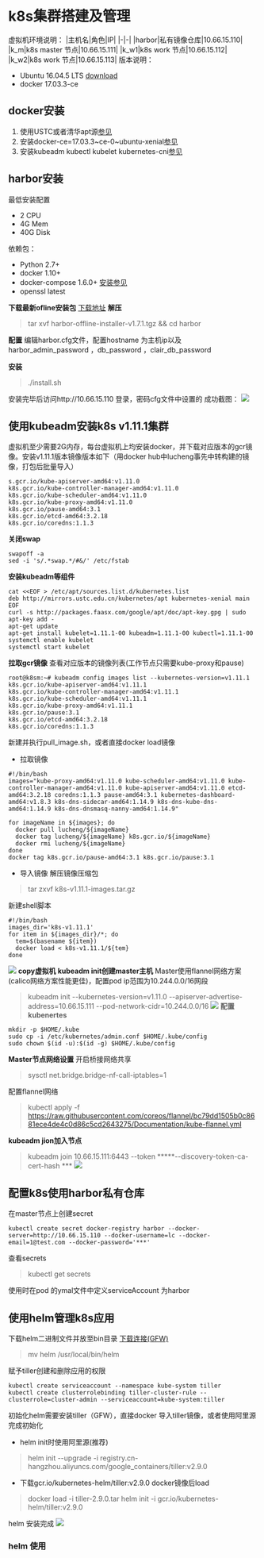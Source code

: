 # k8s集群搭建及管理

虚拟机环境说明：
|主机名|角色|IP|
|-|-|
|harbor|私有镜像仓库|10.66.15.110|
|k_m|k8s master 节点|10.66.15.111|
|k_w1|k8s work 节点|10.66.15.112|
|k_w2|k8s work 节点|10.66.15.113|
版本说明：
* Ubuntu 16.04.5 LTS [download](https://mirrors.tuna.tsinghua.edu.cn/ubuntu-releases/16.04.5/ubuntu-16.04.5-server-amd64.iso)
* docker 17.03.3-ce

## docker安装
1. 使用USTC或者清华apt源[参见](https://mirrors.tuna.tsinghua.edu.cn/help/ubuntu/)
2. 安装docker-ce=17.03.3~ce-0~ubuntu-xenial[参见](https://yq.aliyun.com/articles/110806/)
3. 安装kubeadm kubectl kubelet kubernetes-cni[参见](https://juejin.im/post/5b8a4536e51d4538c545645c)

## harbor安装
最低安装配置
* 2 CPU
* 4G Mem
* 40G Disk

依赖包：
* Python 2.7+
* docker 1.10+
* docker-compose 1.6.0+ [安装参见](https://docs.docker.com/compose/install/#install-compose)
* openssl latest

**下载最新ofline安装包**
[下载地址](https://github.com/goharbor/harbor/releases)
**解压**
> tar xvf harbor-offline-installer-v1.7.1.tgz && cd harbor

**配置**
编辑harbor.cfg文件，配置hostname 为主机ip以及harbor_admin_password ，db_password ，clair_db_password 

**安装**
> ./install.sh

安装完毕后访问http://10.66.15.110 登录，密码cfg文件中设置的
成功截图：
![](./img/harbor.png)
## 使用kubeadm安装k8s v1.11.1集群
虚拟机至少需要2G内存，每台虚拟机上均安装docker，并下载对应版本的gcr镜像。安装v1.11.1版本镜像版本如下（用docker hub中lucheng事先中转构建的镜像，打包后批量导入）
```
s.gcr.io/kube-apiserver-amd64:v1.11.0
k8s.gcr.io/kube-controller-manager-amd64:v1.11.0
k8s.gcr.io/kube-scheduler-amd64:v1.11.0
k8s.gcr.io/kube-proxy-amd64:v1.11.0
k8s.gcr.io/pause-amd64:3.1
k8s.gcr.io/etcd-amd64:3.2.18
k8s.gcr.io/coredns:1.1.3
```
**关闭swap**
```
swapoff -a
sed -i 's/.*swap.*/#&/' /etc/fstab
```
**安装kubeadm等组件**
```
cat <<EOF > /etc/apt/sources.list.d/kubernetes.list
deb http://mirrors.ustc.edu.cn/kubernetes/apt kubernetes-xenial main
EOF
curl -s http://packages.faasx.com/google/apt/doc/apt-key.gpg | sudo apt-key add -
apt-get update
apt-get install kubelet=1.11.1-00 kubeadm=1.11.1-00 kubectl=1.11.1-00
systemctl enable kubelet
systemctl start kubelet
```
**拉取gcr镜像**
查看对应版本的镜像列表(工作节点只需要kube-proxy和pause)
```
root@k8sm:~# kubeadm config images list --kubernetes-version=v1.11.1
k8s.gcr.io/kube-apiserver-amd64:v1.11.1
k8s.gcr.io/kube-controller-manager-amd64:v1.11.1
k8s.gcr.io/kube-scheduler-amd64:v1.11.1
k8s.gcr.io/kube-proxy-amd64:v1.11.1
k8s.gcr.io/pause:3.1
k8s.gcr.io/etcd-amd64:3.2.18
k8s.gcr.io/coredns:1.1.3
```
新建并执行pull_image.sh，或者直接docker load镜像
* 拉取镜像
```
#!/bin/bash
images="kube-proxy-amd64:v1.11.0 kube-scheduler-amd64:v1.11.0 kube-controller-manager-amd64:v1.11.0 kube-apiserver-amd64:v1.11.0 etcd-amd64:3.2.18 coredns:1.1.3 pause-amd64:3.1 kubernetes-dashboard-amd64:v1.8.3 k8s-dns-sidecar-amd64:1.14.9 k8s-dns-kube-dns-amd64:1.14.9 k8s-dns-dnsmasq-nanny-amd64:1.14.9"

for imageName in ${images}; do
  docker pull lucheng/${imageName}
  docker tag lucheng/${imageName} k8s.gcr.io/${imageName}
  docker rmi lucheng/${imageName}
done
docker tag k8s.gcr.io/pause-amd64:3.1 k8s.gcr.io/pause:3.1
```
* 导入镜像
解压镜像压缩包
> tar zxvf k8s-v1.11.1-images.tar.gz

新建shell脚本
```
#!/bin/bash
images_dir='k8s-v1.11.1'
for item in ${images_dir}/*; do
  tem=$(basename ${item})
  docker load < k8s-v1.11.1/${tem}
done
```
![](./img/load_images.png)
**copy虚拟机**
**kubeadm init创建master主机**
Master使用flannel网络方案(calico网络方案性能更佳)，配置pod ip范围为10.244.0.0/16网段
> kubeadm init --kubernetes-version=v1.11.0 --apiserver-advertise-address=10.66.15.111 --pod-network-cidr=10.244.0.0/16
![](./img/init.png)
**配置kubenertes**
```
mkdir -p $HOME/.kube
sudo cp -i /etc/kubernetes/admin.conf $HOME/.kube/config
sudo chown $(id -u):$(id -g) $HOME/.kube/config
```

**Master节点网络设置**
开启桥接网络共享
> sysctl net.bridge.bridge-nf-call-iptables=1

配置flannel网络
> kubectl apply -f https://raw.githubusercontent.com/coreos/flannel/bc79dd1505b0c8681ece4de4c0d86c5cd2643275/Documentation/kube-flannel.yml

**kubeadm jion加入节点**
> kubeadm join 10.66.15.111:6443 --token *****--discovery-token-ca-cert-hash ***
![](./img/join.png)

## 配置k8s使用harbor私有仓库
在master节点上创建secret
```
kubectl create secret docker-registry harbor --docker-server=http://10.66.15.110 --docker-username=lc --docker-email=1@test.com --docker-password='***'
```
查看secrets
> kubectl get secrets

使用时在pod 的ymal文件中定义serviceAccount 为harbor

## 使用helm管理k8s应用
下载helm二进制文件并放至bin目录
[下载连接(GFW)](https://github.com/helm/helm/releases)
> mv helm /usr/local/bin/helm

赋予tiller创建和删除应用的权限
```
kubectl create serviceaccount --namespace kube-system tiller
kubectl create clusterrolebinding tiller-cluster-rule --clusterrole=cluster-admin --serviceaccount=kube-system:tiller
```

初始化helm需要安装tiller（GFW），直接docker 导入tiller镜像，或者使用阿里源完成初始化
* helm init时使用阿里源(推荐)
> helm init --upgrade -i registry.cn-hangzhou.aliyuncs.com/google_containers/tiller:v2.9.0

* 下载gcr.io/kubernetes-helm/tiller:v2.9.0 docker镜像后load
> docker load -i tiller-2.9.0.tar
> helm init -i gcr.io/kubernetes-helm/tiller:v2.9.0

helm 安装完成
![](./img/helm.png)

### helm 使用
